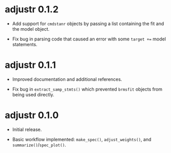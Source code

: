 # adjustr 0.1.2

* Add support for `cmdstanr` objects by passing a list containing the fit and the model object.

* Fix bug in parsing code that caused an error with some `target +=` model statements.


# adjustr 0.1.1

* Improved documentation and additional references.

* Fix bug in `extract_samp_stmts()` which prevented `brmsfit` objects from being used directly.


# adjustr 0.1.0

* Initial release.

* Basic workflow implemented: `make_spec()`, `adjust_weights()`, and `summarize()`/`spec_plot()`.